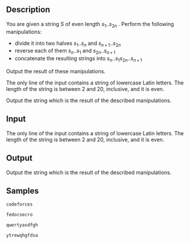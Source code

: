 ## Description

<div><p>You are given a string <span class="tex-span"><i>S</i></span> of even length <span class="tex-span"><i>s</i><sub class="lower-index">1</sub>..<i>s</i><sub class="lower-index">2<i>n</i></sub></span> . Perform the following manipulations:</p><ul><li> divide it into two halves <span class="tex-span"><i>s</i><sub class="lower-index">1</sub>..<i>s</i><sub class="lower-index"><i>n</i></sub></span> and <span class="tex-span"><i>s</i><sub class="lower-index"><i>n</i> + 1</sub>..<i>s</i><sub class="lower-index">2<i>n</i></sub></span></li><li> reverse each of them <span class="tex-span"><i>s</i><sub class="lower-index"><i>n</i></sub>..<i>s</i><sub class="lower-index">1</sub></span> and <span class="tex-span"><i>s</i><sub class="lower-index">2<i>n</i></sub>..<i>s</i><sub class="lower-index"><i>n</i> + 1</sub></span></li><li> concatenate the resulting strings into <span class="tex-span"><i>s</i><sub class="lower-index"><i>n</i></sub>..<i>s</i><sub class="lower-index">1</sub><i>s</i><sub class="lower-index">2<i>n</i></sub>..<i>s</i><sub class="lower-index"><i>n</i> + 1</sub></span></li></ul><p>Output the result of these manipulations.</p></div><div class="input-specification"><p>The only line of the input contains a string of lowercase Latin letters. The length of the string is between 2 and 20, inclusive, and it is even. </p></div><div class="output-specification"><p>Output the string which is the result of the described manipulations.</p></div>


## Input

<p>The only line of the input contains a string of lowercase Latin letters. The length of the string is between 2 and 20, inclusive, and it is even. </p>


## Output

<p>Output the string which is the result of the described manipulations.</p>


## Samples

```input1
codeforces

```

```output1
fedocsecro

```






```input2
qwertyasdfgh

```

```output2
ytrewqhgfdsa

```



